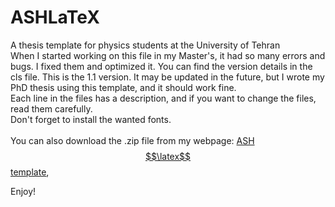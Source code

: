 # ASHLaTeX
A thesis template for physics students at the University of Tehran<br>
When I started working on this file in my Master's, it had so many errors and bugs. I fixed them and optimized it. You can find the version details in the cls file. This is the 1.1 version. It may be updated in the future, but I wrote my PhD thesis using this template, and it should work fine.<br>
Each line in the files has a description, and if you want to change the files, read them carefully.<br>
Don't forget to install the wanted fonts.<br><br>
You can also download the .zip file from my webpage: [ASH $$\latex$$ template](https://arminsadeghi.net/ASHLaTeX/ASH%20Thesis%20Template%201.1.zip),<br>

Enjoy!<br>
